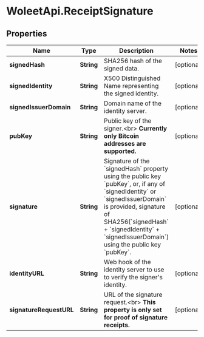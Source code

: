 # WoleetApi.ReceiptSignature

## Properties

Name | Type | Description | Notes
------------ | ------------- | ------------- | -------------
**signedHash** | **String** | SHA256 hash of the signed data. | [optional] 
**signedIdentity** | **String** | X500 Distinguished Name representing the signed identity. | [optional] 
**signedIssuerDomain** | **String** | Domain name of the identity server. | [optional] 
**pubKey** | **String** | Public key of the signer.&lt;br&gt; **Currently only Bitcoin addresses are supported.**  | [optional] 
**signature** | **String** | Signature of the &#x60;signedHash&#x60; property using the public key &#x60;pubKey&#x60;, or, if any of &#x60;signedIdentity&#x60; or &#x60;signedIssuerDomain&#x60; is provided, signature of SHA256(&#x60;signedHash&#x60; + &#x60;signedIdentity&#x60; + &#x60;signedIssuerDomain&#x60;) using the public key &#x60;pubKey&#x60;.  | [optional] 
**identityURL** | **String** | Web hook of the identity server to use to verify the signer&#39;s identity.  | [optional] 
**signatureRequestURL** | **String** | URL of the signature request.&lt;br&gt; **This property is only set for proof of signature receipts.**  | [optional] 


